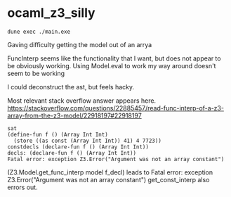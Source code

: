 # ocaml_z3_silly

`dune exec ./main.exe`

Gaving difficulty getting the model out of an arrya

FuncInterp seems like the functionality that I want, but does not appear to be obviously working.
Using Model.eval to work my way around doesn't seem to be working

I could deconstruct the ast, but feels hacky.

Most relevant stack overflow answer appears here.
https://stackoverflow.com/questions/22885457/read-func-interp-of-a-z3-array-from-the-z3-model/22918197#22918197

```
sat                
(define-fun f () (Array Int Int)
  (store ((as const (Array Int Int)) 41) 4 7723))
constdecls (declare-fun f () (Array Int Int))
decls: (declare-fun f () (Array Int Int))
Fatal error: exception Z3.Error("Argument was not an array constant")
```

(Z3.Model.get_func_interp  model f_decl) leads to 
Fatal error: exception Z3.Error("Argument was not an array constant")
get_const_interp also errors out.
